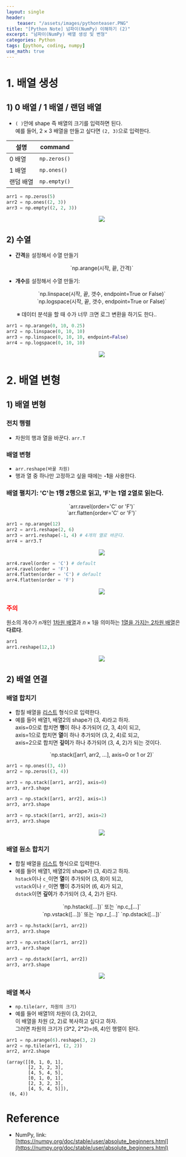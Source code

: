 ```yaml
---
layout: single
header:
    teaser: "/assets/images/pythonteaser.PNG"
title: "[Python Note] 넘파이(NumPy) 이해하기 (2)"
excerpt: "넘파이(NumPy) 배열 생성 및 변형"
categories: Python
tags: [python, coding, numpy]
use_math: true
---
```


# 1. 배열 생성
## 1) 0 배열 / 1 배열 / 랜덤 배열
* `( )`안에 shape 즉 배열의 크기를 입력하면 된다. <br>
예를 들어, $2\times 3$ 배열을 만들고 싶다면 `(2, 3)`으로 입력한다.

|설명|command|
|----|-------|
|0 배열| `np.zeros()`|
|1 배열| `np.ones()` |
|랜덤 배열| `np.empty()`|

```python
arr1 = np.zeros(5)
arr2 = np.ones((2, 3))
arr3 = np.empty((2, 2, 3))
``` 

<p style="text-align:center;">
    <img src="/assets/images/numpy/array3.PNG">
</p>

## 2) 수열
* **간격**을 설정해서 수열 만들기

<p align="center" markdown="1">
`np.arange(시작, 끝, 간격)` 
</p>

* **개수**를 설정해서 수열 만들기:
<p align="center" markdown="1">
 `np.linspace(시작, 끝, 갯수, endpoint=True or False)` <br>
 `np.logspace(시작, 끝, 갯수, endpoint=True or False)`
</p>
&nbsp;&nbsp;&nbsp;&nbsp;&nbsp;&nbsp;
※ 데이터 분석을 할 때 수가 너무 크면 로그 변환을 하기도 한다..

```python
arr1 = np.arange(0, 10, 0.25)
arr2 = np.linspace(0, 10, 10)
arr3 = np.linspace(0, 10, 10, endpoint=False)
arr4 = np.logspace(0, 10, 10)
```

<p style="text-align:center;">
    <img src="/assets/images/numpy/array4.PNG">
</p>

# 2. 배열 변형
## 1) 배열 변형
### 전치 행렬
* 차원의 행과 열을 바꾼다. `arr.T`

### 배열 변형
* `arr.reshape(바꿀 차원)`
* 행과 열 중 하나만 고정하고 싶을 때에는 **-1**을 사용한다.

### 배열 펼치기: 'C'는 1행 2행으로 읽고, 'F'는 1열 2열로 읽는다.
<p align="center" markdown="1">
`arr.ravel(order='C' or 'F')` <br> 
`arr.flatten(order='C' or 'F')`
</p>

 ```python
arr1 = np.arange(12)
arr2 = arr1.reshape(2, 6)
arr3 = arr1.reshape(-1, 4) # 4개의 열로 바꾼다.
arr4 = arr3.T
 ```
 
<p style="text-align:center;">
    <img src="/assets/images/numpy/array5.PNG">
</p>

```python
arr4.ravel(order = 'C') # default
arr4.ravel(order = 'F')
arr4.flatten(order = 'C') # default
arr4.flatten(order = 'F')
```

<p style="text-align:center;">
    <img src="/assets/images/numpy/array6.PNG">
</p>

### <font color='red'>주의</font>
원소의 개수가 $n$개인 <u>1차원 배열</u>과 $n\times 1$을 의미하는 <u>1열을 가지는 2차원 배열</u>은<br>
**다르다**. 

```python
arr1
arr1.reshape(12,1)
```

<p style="text-align:center;">
    <img src="/assets/images/numpy/array7.PNG">
</p>

## 2) 배열 연결
### 배열 합치기 
* 합칠 배열을 <u>리스트</u> 형식으로 입력한다.
* 예를 들어 배열1, 배열2의 shape가 (3, 4)라고 하자.<br>
axis=0으로 합치면 **행**이 하나 추가되어 (2, 3, 4)이 되고,<br>
axis=1으로 합치면 **열**이 하나 추가되어 (3, 2, 4)로 되고,<br>
axis=2으로 합치면 **깊이**가 하나 추가되어 (3, 4, 2)가 되는 것이다.
<p align="center" markdown="1">
`np.stack([arr1, arr2, ...], axis=0 or 1 or 2)` 
</p>

```python
arr1 = np.ones((3, 4))
arr2 = np.zeros((3, 4))

arr3 = np.stack([arr1, arr2], axis=0)
arr3, arr3.shape

arr3 = np.stack([arr1, arr2], axis=1)
arr3, arr3.shape

arr3 = np.stack([arr1, arr2], axis=2)
arr3, arr3.shape
```

<p style="text-align:center;">
    <img src="/assets/images/numpy/array8.PNG">
</p>

### 배열 원소 합치기
* 합칠 배열을 <u>리스트</u> 형식으로 입력한다.
* 예를 들어 배열1, 배열2의 shape가 (3, 4)라고 하자. <br>
`hstack`이나 `c_`이면 **열**이 추가되어 (3, 8)이 되고, <br>
`vstack`이나 `r_`이면 **행**이 추가되어 (6, 4)가 되고, <br>
`dstack`이면 **깊이**가 추가되어 (3, 4, 2)가 된다.

<p align="center" markdown="1">
`np.hstack([...])` 또는 `np.c_[...]`<br>
`np.vstack([...])` 또는 `np.r_[...]`
`np.dstack([...])`
</p>

```python
arr3 = np.hstack([arr1, arr2])
arr3, arr3.shape

arr3 = np.vstack([arr1, arr2])
arr3, arr3.shape

arr3 = np.dstack([arr1, arr2])
arr3, arr3.shape
```

<p style="text-align:center;">
    <img src="/assets/images/numpy/array9.PNG">
</p>

### 배열 복사 
* `np.tile(arr, 차원의 크기)`
* 예를 들어 배열1의 차원이 (3, 2)이고,<br>
이 배열을 차원 (2, 2)로 복사하고 싶다고 하자.<br>
그러면 차원의 크기가 (3\*2, 2\*2)=(6, 4)인 행렬이 된다.

```python
arr1 = np.arange(6).reshape(3, 2)
arr2 = np.tile(arr1, (2, 2))
arr2, arr2.shape
```
```
(array([[0, 1, 0, 1],
        [2, 3, 2, 3],
        [4, 5, 4, 5],
        [0, 1, 0, 1],
        [2, 3, 2, 3],
        [4, 5, 4, 5]]),
 (6, 4))
```

<div class="notice" markdown="1">

# Reference

* NumPy, link: [https://numpy.org/doc/stable/user/absolute_beginners.html](https://numpy.org/doc/stable/user/absolute_beginners.html)
</div>
